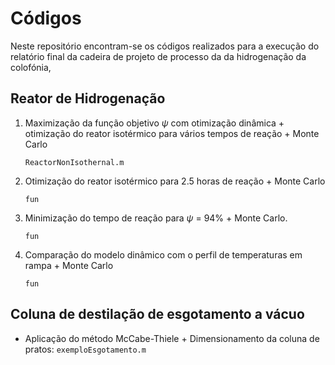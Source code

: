 # Códigos

Neste repositório encontram-se os códigos realizados para a execução do relatório final da cadeira de projeto de processo da da hidrogenação da colofónia,


## Reator de Hidrogenação

1. Maximização da função objetivo $\psi$ com otimização dinâmica + otimização do reator isotérmico para vários tempos de reação + Monte Carlo

    ``ReactorNonIsothernal.m``

2. Otimização do reator isotérmico para 2.5 horas de reação + Monte Carlo

    ``fun``

3. Minimização do tempo de reação para $\psi$ = 94\% + Monte Carlo.

    ``fun``

4. Comparação do modelo dinâmico com o perfil de temperaturas em rampa + Monte Carlo

    ``fun``




## Coluna de destilação de esgotamento a vácuo

+ Aplicação do método McCabe-Thiele + Dimensionamento da coluna de pratos: ``exemploEsgotamento.m``


